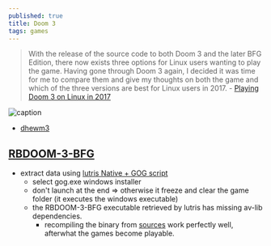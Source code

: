 ```yaml
---
published: true
title: Doom 3
tags: games
---
```

> With the release of the source code to both Doom 3 and the later BFG Edition, there now exists three options for Linux users wanting to play the game. Having gone through Doom 3 again, I decided it was time for me to compare them and give my thoughts on both the game and which of the three versions are best for Linux users in 2017. - [Playing Doom 3 on Linux in 2017](https://www.gamingonlinux.com/articles/playing-doom-3-on-linux-in-2017.10561)

![caption](https://external-content.duckduckgo.com/iu/?u=http%3A%2F%2Fwww.hd-tecnologia.com%2Fimagenes%2Farticulos%2F2011%2F11%2Fdoom3.jpg&f=1&nofb=1) <!-- .element height="50%" width="50% ustify-content="left" -->

- [dhewm3](https://dhewm3.org/)

## [RBDOOM-3-BFG](https://github.com/RobertBeckebans/RBDOOM-3-BFG/)
 - extract data using [lutris Native + GOG script](https://lutris.net/games/doom-3-bfg-edition/) 
	- select gog.exe windows installer
    - don't launch at the end => otherwise it freeze and clear the game folder (it executes the windows executable)
    - the RBDOOM-3-BFG executable retrieved by lutris has missing av-lib dependencies.
    	- recompiling the binary from [sources](https://github.com/RobertBeckebans/RBDOOM-3-BFG/) work perfectly well, afterwhat the games become playable.
